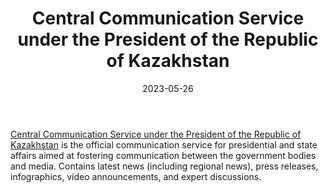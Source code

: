 ﻿---
title: "Central Communication Service under the President of the Republic of Kazakhstan"
linkTitle: "Central Communication Service under the President of the Republic of Kazakhstan"
contributor: ["Aizada Arystanbek"]
created: 2022-07-27
countries: ["Kazakhstan"]
category: ["Government"]
tags: ["government", "policy", "media"]
date_start: []
date_end: []
data_type: ["policy", "news"] 
language: ["Russian", "Kazakh", "English"]
date: 2023-05-26
description: 
  Central Communication Service under the President of the Republic of Kazakhstan is the official communication service for presidential and state affairs aimed at fostering communication between the government bodies and media.
---

[Central Communication Service under the President of the Republic of Kazakhstan](https://ortcom.kz/en/) is the official communication service for presidential and state affairs aimed at fostering communication between the government bodies and media. Contains latest news (including regional news), press releases, infographics, video announcements, and expert discussions. 

